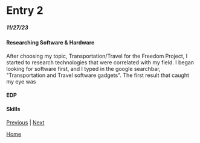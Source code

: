 # Entry 2
##### 11/27/23

#### Researching Software & Hardware
After choosing my topic, Transportation/Travel for the Freedom Project, I started to research technologies that were correlated with my field. I began looking for software first, and I typed in the google searchbar, "Transportation and Travel software gadgets". The first result that caught my eye was 



#### EDP


#### Skills


[Previous](entry01.md) | [Next](entry03.md)

[Home](../README.md)
